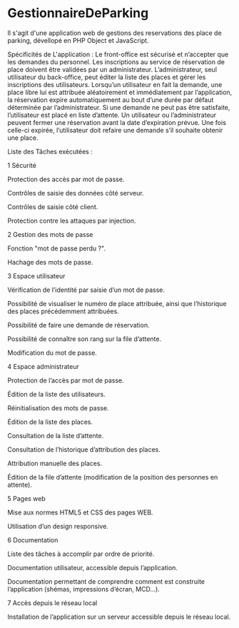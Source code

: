 # GestionnaireDeParking


Il s'agit d'une application web de gestions des reservations des place de parking, dévellopé en PHP Object et JavaScript.



Spécificités de L'application  :
    Le front-office est sécurisé et n’accepter que les demandes du personnel. 
    Les inscriptions au service de réservation de place doivent être validées par un administrateur.
    L’administrateur, seul utilisateur du back-office, peut éditer la liste des places et gérer les inscriptions des utilisateurs.
    Lorsqu’un utilisateur en fait la demande, une place libre lui est attribuée aléatoirement et immédiatement par l’application, la réservation expire automatiquement au bout d’une durée par défaut déterminée par l’administrateur.
    Si une demande ne peut pas être satisfaite, l’utilisateur est placé en liste d’attente.
    Un utilisateur ou l’administrateur peuvent fermer une réservation avant la date d’expiration prévue. Une fois celle-ci expirée, l’utilisateur doit refaire une demande s’il souhaite obtenir une place.




Liste des Tâches exécutées :


1  Sécurité

Protection des accès par mot de passe.

Contrôles de saisie des données côté serveur.

Contrôles de saisie côté client.

Protection contre les attaques par injection.




2  Gestion des mots de passe

Fonction "mot de passe perdu ?".

Hachage des mots de passe.




3  Espace utilisateur

Vérification de l’identité par saisie d’un mot de passe.

Possibilité de visualiser le numéro de place attribuée, ainsi que l’historique des places précédemment attribuées.

Possibilité de faire une demande de réservation.

Possibilité de connaître son rang sur la file d’attente.

Modification du mot de passe.




4  Espace administrateur

Protection de l’accès par mot de passe.

Édition de la liste des utilisateurs.

Réinitialisation des mots de passe.

Édition de la liste des places.

Consultation de la liste d’attente.

Consultation de l’historique d’attribution des places.

Attribution manuelle des places.

Édition de la file d’attente (modification de la position des personnes en attente).




5  Pages web

Mise aux normes HTML5 et CSS des pages WEB. 

Utilisation d’un design responsive.



6  Documentation

Liste des tâches à accomplir par ordre de priorité.

Documentation utilisateur, accessible depuis l’application.

Documentation permettant de comprendre comment est construite l’application (shémas, impressions d’écran, MCD...).




7  Accès depuis le réseau local

Installation de l’application sur un serveur accessible depuis le réseau local.
